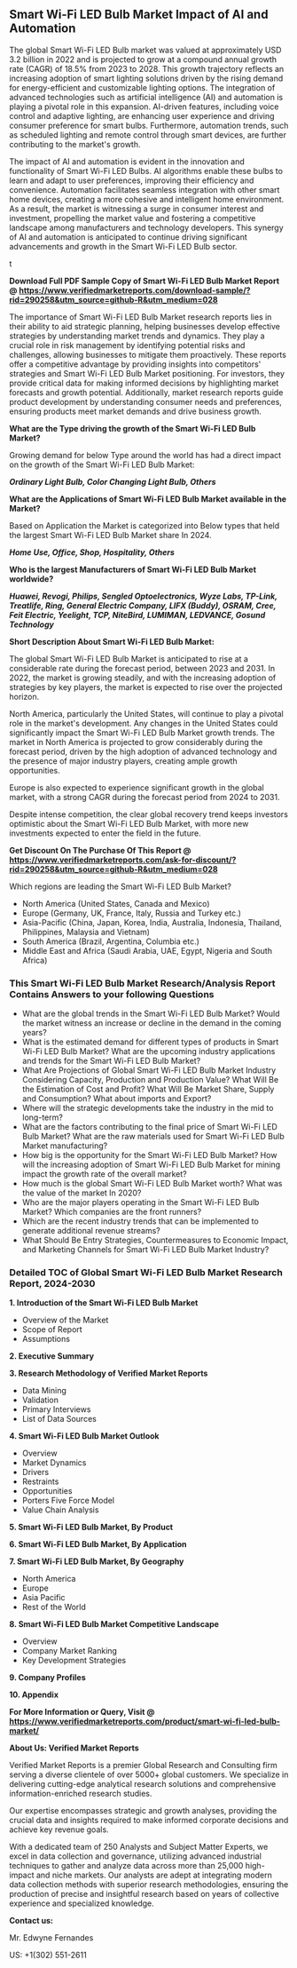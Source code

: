<h2>Smart Wi-Fi LED Bulb Market Impact of AI and Automation</h2><p>The global Smart Wi-Fi LED Bulb market was valued at approximately USD 3.2 billion in 2022 and is projected to grow at a compound annual growth rate (CAGR) of 18.5% from 2023 to 2028. This growth trajectory reflects an increasing adoption of smart lighting solutions driven by the rising demand for energy-efficient and customizable lighting options. The integration of advanced technologies such as artificial intelligence (AI) and automation is playing a pivotal role in this expansion. AI-driven features, including voice control and adaptive lighting, are enhancing user experience and driving consumer preference for smart bulbs. Furthermore, automation trends, such as scheduled lighting and remote control through smart devices, are further contributing to the market's growth.</p><p>The impact of AI and automation is evident in the innovation and functionality of Smart Wi-Fi LED Bulbs. AI algorithms enable these bulbs to learn and adapt to user preferences, improving their efficiency and convenience. Automation facilitates seamless integration with other smart home devices, creating a more cohesive and intelligent home environment. As a result, the market is witnessing a surge in consumer interest and investment, propelling the market value and fostering a competitive landscape among manufacturers and technology developers. This synergy of AI and automation is anticipated to continue driving significant advancements and growth in the Smart Wi-Fi LED Bulb sector.</p>t</p><p id="" class=""><strong>Download Full PDF Sample Copy of Smart Wi-Fi LED Bulb Market Report @ <a href="https://www.verifiedmarketreports.com/download-sample/?rid=290258&utm_source=github-R&utm_medium=028" target="_blank">https://www.verifiedmarketreports.com/download-sample/?rid=290258&utm_source=github-R&utm_medium=028</a></strong></p><p>The importance of&nbsp;Smart Wi-Fi LED Bulb Market research reports lies in their ability to aid strategic planning, helping businesses develop effective strategies by understanding market trends and dynamics. They play a crucial role in risk management by identifying potential risks and challenges, allowing businesses to mitigate them proactively. These reports offer a competitive advantage by providing insights into competitors' strategies and Smart Wi-Fi LED Bulb Market positioning. For investors, they provide critical data for making informed decisions by highlighting market forecasts and growth potential. Additionally, market research reports guide product development by understanding consumer needs and preferences, ensuring products meet market demands and drive business growth.</p><p><strong>What are the&nbsp;Type driving the growth of the Smart Wi-Fi LED Bulb Market?</strong></p><p id="" class="">Growing demand for below Type around the world has had a direct impact on the growth of the Smart Wi-Fi LED Bulb Market:</p><em><strong>Ordinary Light Bulb, Color Changing Light Bulb, Others</strong></em></p><strong>What are the&nbsp;Applications&nbsp;of Smart Wi-Fi LED Bulb Market available in the Market?</strong></p><p id="" class="">Based on Application the Market is categorized into Below types that held the largest Smart Wi-Fi LED Bulb Market share In 2024.</p><em><strong>Home Use, Office, Shop, Hospitality, Others</strong></em></p><strong>Who is the largest Manufacturers of Smart Wi-Fi LED Bulb Market worldwide?</strong></p><p><em><strong>Huawei, Revogi, Philips, Sengled Optoelectronics, Wyze Labs, TP-Link, Treatlife, Ring, General Electric Company, LIFX (Buddy), OSRAM, Cree, Feit Electric, Yeelight, TCP, NiteBird, LUMIMAN, LEDVANCE, Gosund Technology</strong></em></p><p id="" class=""><strong>Short Description About Smart Wi-Fi LED Bulb Market:</strong></p><p>The global Smart Wi-Fi LED Bulb Market is anticipated to rise at a considerable rate during the forecast period, between 2023 and 2031. In 2022, the market is growing steadily, and with the increasing adoption of strategies by key players, the market is expected to rise over the projected horizon.</p><p>North America, particularly the United States, will continue to play a pivotal role in the market's development. Any changes in the United States could significantly impact the Smart Wi-Fi LED Bulb Market growth trends. The market in North America is projected to grow considerably during the forecast period, driven by the high adoption of advanced technology and the presence of major industry players, creating ample growth opportunities.</p><p>Europe is also expected to experience significant growth in the global market, with a strong CAGR during the forecast period from 2024 to 2031.</p><p>Despite intense competition, the clear global recovery trend keeps investors optimistic about the Smart Wi-Fi LED Bulb Market, with more new investments expected to enter the field in the future.</p><p id="" class=""><strong>Get Discount On The Purchase Of This Report @ <a href="https://www.verifiedmarketreports.com/ask-for-discount/?rid=290258&utm_source=github-R&utm_medium=028" target="_blank">https://www.verifiedmarketreports.com/ask-for-discount/?rid=290258&utm_source=github-R&utm_medium=028</a></strong></p>Which regions are leading the Smart Wi-Fi LED Bulb Market?</p><ul><li>North America (United States, Canada and Mexico)</li><li>Europe (Germany, UK, France, Italy, Russia and Turkey etc.)</li><li>Asia-Pacific (China, Japan, Korea, India, Australia, Indonesia, Thailand, Philippines, Malaysia and Vietnam)</li><li>South America (Brazil, Argentina, Columbia etc.)</li><li>Middle East and Africa (Saudi Arabia, UAE, Egypt, Nigeria and South Africa)</li></ul><h3 id="" class="">This Smart Wi-Fi LED Bulb Market Research/Analysis Report Contains Answers to your following Questions</h3><ul><li>What are the global trends in the Smart Wi-Fi LED Bulb Market? Would the market witness an increase or decline in the demand in the coming years?</li><li>What is the estimated demand for different types of products in Smart Wi-Fi LED Bulb Market? What are the upcoming industry applications and trends for the Smart Wi-Fi LED Bulb Market?</li><li>What Are Projections of Global Smart Wi-Fi LED Bulb Market Industry Considering Capacity, Production and Production Value? What Will Be the Estimation of Cost and Profit? What Will Be Market Share, Supply and Consumption? What about imports and Export?</li><li>Where will the strategic developments take the industry in the mid to long-term?</li><li>What are the factors contributing to the final price of Smart Wi-Fi LED Bulb Market? What are the raw materials used for Smart Wi-Fi LED Bulb Market manufacturing?</li><li>How big is the opportunity for the Smart Wi-Fi LED Bulb Market? How will the increasing adoption of Smart Wi-Fi LED Bulb Market for mining impact the growth rate of the overall market?</li><li>How much is the global Smart Wi-Fi LED Bulb Market worth? What was the value of the market In 2020?</li><li>Who are the major players operating in the Smart Wi-Fi LED Bulb Market? Which companies are the front runners?</li><li>Which are the recent industry trends that can be implemented to generate additional revenue streams?</li><li>What Should Be Entry Strategies, Countermeasures to Economic Impact, and Marketing Channels for Smart Wi-Fi LED Bulb Market Industry?</li></ul><h3 id="" class="">Detailed TOC of Global Smart Wi-Fi LED Bulb Market Research Report, 2024-2030</h3><p id="" class=""><strong>1. Introduction of the Smart Wi-Fi LED Bulb Market</strong></p><ul><li>Overview of the Market</li><li>Scope of Report</li><li>Assumptions</li></ul><p id="" class=""><strong>2. Executive Summary</strong></p><p id="" class=""><strong>3. Research Methodology of Verified Market Reports</strong></p><ul><li>Data Mining</li><li>Validation</li><li>Primary Interviews</li><li>List of Data Sources</li></ul><p id="" class=""><strong>4. Smart Wi-Fi LED Bulb Market Outlook</strong></p><ul><li>Overview</li><li>Market Dynamics</li><li>Drivers</li><li>Restraints</li><li>Opportunities</li><li>Porters Five Force Model</li><li>Value Chain Analysis</li></ul><p id="" class=""><strong>5. Smart Wi-Fi LED Bulb Market, By Product</strong></p><p id="" class=""><strong>6. Smart Wi-Fi LED Bulb Market, By Application</strong></p><p id="" class=""><strong>7. Smart Wi-Fi LED Bulb Market, By Geography</strong></p><ul><li>North America</li><li>Europe</li><li>Asia Pacific</li><li>Rest of the World</li></ul><p id="" class=""><strong>8. Smart Wi-Fi LED Bulb Market Competitive Landscape</strong></p><ul><li>Overview</li><li>Company Market Ranking</li><li>Key Development Strategies</li></ul><p id="" class=""><strong>9. Company Profiles</strong></p><p id="" class=""><strong>10. Appendix</strong></p><p id="" class=""><strong>For More Information or Query, Visit @ <a href="https://www.verifiedmarketreports.com/product/smart-wi-fi-led-bulb-market/" target="_blank">https://www.verifiedmarketreports.com/product/smart-wi-fi-led-bulb-market/</a></strong></p><p id="" class=""><strong>About Us: Verified Market Reports</strong></p><p id="" class="">Verified Market Reports is a premier Global Research and Consulting firm serving a diverse clientele of over 5000+ global customers. We specialize in delivering cutting-edge analytical research solutions and comprehensive information-enriched research studies.</p><p id="" class="">Our expertise encompasses strategic and growth analyses, providing the crucial data and insights required to make informed corporate decisions and achieve key revenue goals.</p><p id="" class="">With a dedicated team of 250 Analysts and Subject Matter Experts, we excel in data collection and governance, utilizing advanced industrial techniques to gather and analyze data across more than 25,000 high-impact and niche markets. Our analysts are adept at integrating modern data collection methods with superior research methodologies, ensuring the production of precise and insightful research based on years of collective experience and specialized knowledge.</p><p id="" class=""><strong>Contact us:</strong></p><p id="" class="">Mr. Edwyne Fernandes</p><p id="" class="">US: +1(302) 551-2611</p>